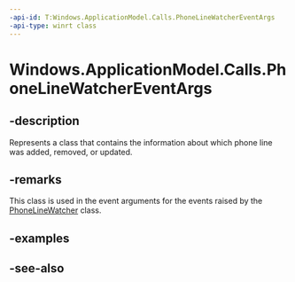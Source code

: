 ```yaml
---
-api-id: T:Windows.ApplicationModel.Calls.PhoneLineWatcherEventArgs
-api-type: winrt class
---
```


<!-- Class syntax.
public class PhoneLineWatcherEventArgs : Windows.ApplicationModel.Calls.IPhoneLineWatcherEventArgs
-->

# Windows.ApplicationModel.Calls.PhoneLineWatcherEventArgs

## -description
Represents a class that contains the information about which phone line was added, removed, or updated.

## -remarks
This class is used in the event arguments for the events raised by the [PhoneLineWatcher](phonelinewatcher.md) class.

## -examples

## -see-also

